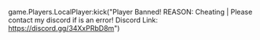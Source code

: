 game.Players.LocalPlayer:kick("Player Banned! REASON: Cheating | Please contact my discord if is an error! Discord Link: https://discord.gg/34XxPRbD8m")
